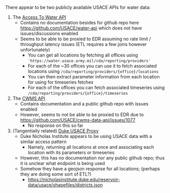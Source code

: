 There appear to be two publicly available USACE APIs for water data:

1. The [Access To Water API](https://water.sec.usace.army.mil/cda/reporting/#/Reporting/get_cda_reporting_providers) 
    - Contains no documentation besides for github repo here https://github.com/USACE/water-api which does not have issues/discussions enabled
    - Seems to be able to be proxied to EDR assuming no rate limit / throughput latency issues (ETL requires a few joins however unfortunately)
        - You can get all locations by fetching all offices using `'https://water.usace.army.mil/cda/reporting/providers'`
        - For each of the ~30 offices you can use it to fetch associated locations using `/cda/reporting/providers/{office}/locations`
        - You can then extract parameter information from each location for using for timeseries fetches
        - For each of the offices you can fetch associated timeseries using `/cda/reporting/providers/{office}/timeseries`
2. The [CWMS API](https://cwms-data.usace.army.mil/cwms-data/swagger-ui.html)
    - Contains documentation and a public github repo with issues enabled
    - However, seems to not be able to be proxied to EDR due to https://github.com/USACE/cwms-data-api/issues/1077
        - No response on this so far
3. (Tangentially related) [Duke USACE Proxy](https://nicholasinstitute.duke.edu/reservoir-data/)
    - Duke Nicholas Institute appears to be using USACE data with a similar access pattern
        - Namely, returning all locations at once and associating each location with its parameters or timeseries
    - However, this has no documentation nor any public github repo; thus it is unclear what endpoint is being used
    - Somehow they have a geojson response for all locations; (perhaps they are doing some sort of ETL?)
        - https://nicholasinstitute.duke.edu/reservoir-data/usace/shapefiles/districts.json